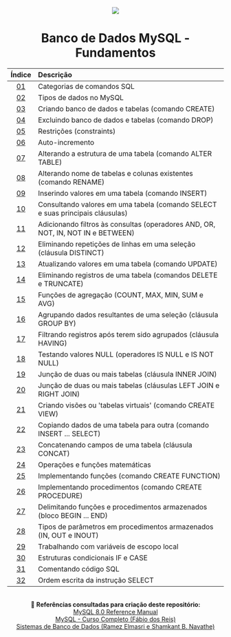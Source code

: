 <div align="center">
<img src="./assets/mysql.png">
<h1>Banco de Dados MySQL - Fundamentos</h1>

| Índice | Descrição |
| :---:  | :---		 |
| [01](https://github.com/michelelozada/Banco-de-Dados-MySQL-Fundamentos/blob/main/files/01-Categorias-comandos-SQL.md) | Categorias de comandos SQL |
| [02](https://github.com/michelelozada/Banco-de-Dados-MySQL-Fundamentos/blob/main/files/02-Tipos-de-dados.md)| Tipos de dados no MySQL |
| [03](https://github.com/michelelozada/Banco-de-Dados-MySQL-Fundamentos/blob/main/files/03-Criando-bd-e-tabelas.md)| Criando banco de dados e tabelas (comando CREATE) |
| [04](https://github.com/michelelozada/Banco-de-Dados-MySQL-Fundamentos/blob/main/files/04-Excluindo-bd-e-tabelas.md) | Excluindo banco de dados e tabelas (comando DROP) |
| [05](https://github.com/michelelozada/Banco-de-Dados-MySQL-Fundamentos/blob/main/files/05-Restricoes.md) | Restrições (constraints) |
| [06](https://github.com/michelelozada/Banco-de-Dados-MySQL-Fundamentos/blob/main/files/06-Auto-incremento.md) | Auto-incremento |
| [07](https://github.com/michelelozada/Banco-de-Dados-MySQL-Fundamentos/blob/main/files/07-Alterando-estrutura-tabela.md) | Alterando a estrutura de uma tabela (comando ALTER TABLE) |
| [08](https://github.com/michelelozada/Banco-de-Dados-MySQL-Fundamentos/blob/main/files/08-Alterando-nome-tabelas.md) | Alterando nome de tabelas e colunas existentes (comando RENAME) |
| [09](https://github.com/michelelozada/Banco-de-Dados-MySQL-Fundamentos/blob/main/files/09-Inserindo-valores-tabela.md)  | Inserindo valores em uma tabela (comando INSERT) |
| [10](https://github.com/michelelozada/Banco-de-Dados-MySQL-Fundamentos/blob/main/files/10-Consultando-valores-tabela.md) | Consultando valores em uma tabela (comando SELECT e suas principais cláusulas) |
| [11](https://github.com/michelelozada/Banco-de-Dados-MySQL-Fundamentos/blob/main/files/11-Adicionando-filtros-consultas.md) | Adicionando filtros às consultas (operadores AND, OR, NOT, IN, NOT IN e BETWEEN) |
| [12](https://github.com/michelelozada/Banco-de-Dados-MySQL-Fundamentos/blob/main/files/12-Eliminando-repeticoes-linhas.md) | Eliminando repetições de linhas em uma seleção (cláusula DISTINCT) |
| [13](https://github.com/michelelozada/Banco-de-Dados-MySQL-Fundamentos/blob/main/files/13-Atualizando-valores-tabela.md) | Atualizando valores em uma tabela (comando UPDATE) |
| [14](https://github.com/michelelozada/Banco-de-Dados-MySQL-Fundamentos/blob/main/files/14-Eliminando-registros-tabela.md) | Eliminando registros de uma tabela (comandos DELETE e TRUNCATE) |
| [15](https://github.com/michelelozada/Banco-de-Dados-MySQL-Fundamentos/blob/main/files/15-Funcoes-de-agregacao.md) | Funções de agregação (COUNT, MAX, MIN, SUM e AVG) |
| [16](https://github.com/michelelozada/Banco-de-Dados-MySQL-Fundamentos/blob/main/files/16-Agrupando-dados-seleção.md) | Agrupando dados resultantes de uma seleção (cláusula GROUP BY) |
| [17](https://github.com/michelelozada/Banco-de-Dados-MySQL-Fundamentos/blob/main/files/17-Filtrando-dados-agrupados.md) | Filtrando registros após terem sido agrupados (cláusula HAVING) |
| [18](https://github.com/michelelozada/Banco-de-Dados-MySQL-Fundamentos/blob/main/files/18-Testando-valores-null.md) | Testando valores NULL (operadores IS NULL e IS NOT NULL) |
| [19](https://github.com/michelelozada/Banco-de-Dados-MySQL-Fundamentos/blob/main/files/19-Juncao-de-tabelas-I.md) | Junção de duas ou mais tabelas (cláusula INNER JOIN) |
| [20](https://github.com/michelelozada/Banco-de-Dados-MySQL-Fundamentos/blob/main/files/20-Juncao-de-tabelas-II.md)  | Junção de duas ou mais tabelas (cláusulas LEFT JOIN e RIGHT JOIN) |
| [21](https://github.com/michelelozada/Banco-de-Dados-MySQL-Fundamentos/blob/main/files/21-Criando-views.md) | Criando visões ou 'tabelas virtuais' (comando CREATE VIEW) |
| [22](https://github.com/michelelozada/Banco-de-Dados-MySQL-Fundamentos/blob/main/files/22-Copiando-dados-tabela.md) | Copiando dados de uma tabela para outra (comando INSERT ... SELECT) |
| [23](https://github.com/michelelozada/Banco-de-Dados-MySQL-Fundamentos/blob/main/files/23-Concatenando-campos-tabela.md) | Concatenando campos de uma tabela (cláusula CONCAT) |
| [24](https://github.com/michelelozada/Banco-de-Dados-MySQL-Fundamentos/blob/main/files/24-Operacoes-e-funcoes-matematicas.md) | Operações e funções matemáticas |
| [25](https://github.com/michelelozada/Banco-de-Dados-MySQL-Fundamentos/blob/main/files/25-Implementando-funcoes.md)  | Implementando funções (comando CREATE FUNCTION) |
| [26](https://github.com/michelelozada/Banco-de-Dados-MySQL-Fundamentos/blob/main/files/26-Implementando-procedimentos.md) | Implementando procedimentos (comando CREATE PROCEDURE) |
| [27](https://github.com/michelelozada/Banco-de-Dados-MySQL-Fundamentos/blob/main/files/27-Bloco-begin-end.md) | Delimitando funções e procedimentos armazenados (bloco BEGIN ... END) |
| [28](https://github.com/michelelozada/Banco-de-Dados-MySQL-Fundamentos/blob/main/files/28-Tipos-de-parametros.md) | Tipos de parâmetros em procedimentos armazenados (IN, OUT e INOUT) |
| [29](https://github.com/michelelozada/Banco-de-Dados-MySQL-Fundamentos/blob/main/files/29-Variaveis-escopo-local.md) | Trabalhando com variáveis de escopo local |
| [30](https://github.com/michelelozada/Banco-de-Dados-MySQL-Fundamentos/blob/main/files/30-Estruturas-if-case.md) | Estruturas condicionais IF e CASE |
| [31](https://github.com/michelelozada/Banco-de-Dados-MySQL-Fundamentos/blob/main/files/31-Comentando-codigo-SQL.md) | Comentando código SQL |
| [32](https://github.com/michelelozada/Banco-de-Dados-MySQL-Fundamentos/blob/main/files/32-Ordem-escrita-instrucao-select.md) | Ordem escrita da instrução SELECT |

&nbsp;   
:bookmark_tabs: **Referências consultadas para criação deste repositório:**  
[MySQL 8.0 Reference Manual](https://dev.mysql.com/doc/refman/8.0/en/)  
[MySQL - Curso Completo (Fábio dos Reis)](http://www.bosontreinamentos.com.br/curso-completo-de-mysql/)  
[Sistemas de Banco de Dados (Ramez Elmasri e Shamkant B. Navathe)](https://www.bvirtual.com.br/NossoAcervo/Publicacao/168492)  
</div> 